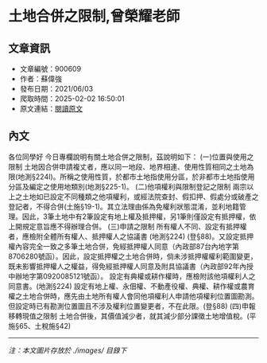 # 土地合併之限制,曾榮耀老師

## 文章資訊
- 文章編號：900609
- 作者：蘇偉強
- 發布日期：2021/06/03
- 爬取時間：2025-02-02 16:50:01
- 原文連結：[閱讀原文](https://real-estate.get.com.tw/Columns/detail.aspx?no=900609)

## 內文
各位同學好
今日專欄說明有關土地合併之限制，茲說明如下：
(一)位置與使用之限制
土地因合併申請複丈者，應以同一地段、地界相連、使用性質相同之土地為限(地測§224I)。所稱之使用性質，於都市土地指使用分區，於非都市土地指使用分區及編定之使用地類別(地測§225-1)。
(二)他項權利與限制登記之限制
兩宗以上之土地如已設定不同種類之他項權利，或經法院查封、假扣押、假處分或破產之登記者，不得合併(土施§19-1)。其立法理由係為免權利狀態混淆，並利地籍管理。因此，3筆土地中有2筆設定有地上權及抵押權，另1筆則僅設定有抵押權，依上開規定意旨應不得辦理合併。
(三)申請之限制
所有權人不同、設定有抵押權者，應檢附全體所有權人、抵押權人之協議書 (地測§224) (登§88)。又設定抵押權內容完全一致之多筆土地合併，免經抵押權人同意（內政部87台內地字第8706280號函）。因此，設定抵押權之土地合併時，倘未涉抵押權權利範圍變更，既未影響抵押權人之權益，得免經抵押權人同意及附具協議書（內政部92年內授中辦地字第0920085121號函）。
設定有典權或耕作權時，應檢附該他項權利人之同意書。(地測§224)
設定有地上權、永佃權、不動產役權、典權、耕作權或農育權之土地合併時，應先由土地所有權人會同他項權利人申請他項權利位置圖勘測。但設定時已有勘測位置圖且不涉及權利位置變更者，不在此限。(登§88)
(四)申報移轉現值之限制
土地合併後，其價值減少者，就其減少部分課徵土地增值稅。(平施§65、土稅施§42)

---
*注：本文圖片存放於 ./images/ 目錄下*
